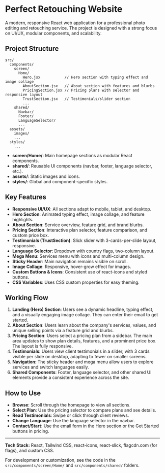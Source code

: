 # Perfect Retouching Website

A modern, responsive React web application for a professional photo editing and retouching service. The project is designed with a strong focus on UI/UX, modular components, and scalability.

## Project Structure

```
src/
  components/
    screen/
      Home/
        Hero.jsx           // Hero section with typing effect and image collage
        AboutSection.jsx   // About section with features and blurbs
        PricingSection.jsx // Pricing plans with selector and responsive layout
        TrustSection.jsx   // Testimonials/slider section
        ...
    shared/
      Navbar/
      Footer/
      LanguageSelector/
      ...
  assets/
    images/
    ...
  styles/
    ...
```

- **screen/Home/**: Main homepage sections as modular React components.
- **shared/**: Reusable UI components (navbar, footer, language selector, etc.).
- **assets/**: Static images and icons.
- **styles/**: Global and component-specific styles.

## Key Features

- **Responsive UI/UX**: All sections adapt to mobile, tablet, and desktop.
- **Hero Section**: Animated typing effect, image collage, and feature highlights.
- **About Section**: Service overview, feature grid, and brand blurbs.
- **Pricing Section**: Interactive plan selector, feature comparison, and custom price box.
- **Testimonials (TrustSection)**: Slick slider with 3-cards-per-slide layout, responsive.
- **Language Selector**: Dropdown with country flags, two-column layout.
- **Mega Menu**: Services menu with icons and multi-column design.
- **Sticky Header**: Main navigation remains visible on scroll.
- **Image Collage**: Responsive, hover-grow effect for images.
- **Custom Buttons & Icons**: Consistent use of react-icons and styled buttons.
- **CSS Variables**: Uses CSS custom properties for easy theming.

## Working Flow

1. **Landing (Hero) Section**: Users see a dynamic headline, typing effect, and a visually engaging image collage. They can enter their email to get started.
2. **About Section**: Users learn about the company's services, values, and unique selling points via a feature grid and blurbs.
3. **Pricing Section**: Users select a pricing plan from a sidebar. The main area updates to show plan details, features, and a prominent price box. The layout is fully responsive.
4. **Testimonials**: Users view client testimonials in a slider, with 3 cards visible per slide on desktop, adapting to fewer on smaller screens.
5. **Navigation**: The sticky header and mega menu allow users to explore services and switch languages easily.
6. **Shared Components**: Footer, language selector, and other shared UI elements provide a consistent experience across the site.

## How to Use

- **Browse**: Scroll through the homepage to view all sections.
- **Select Plan**: Use the pricing selector to compare plans and see details.
- **Read Testimonials**: Swipe or click through client reviews.
- **Change Language**: Use the language selector in the navbar.
- **Contact/Start**: Use the email form in the Hero section or the Get Started buttons in pricing.

---

**Tech Stack:** React, Tailwind CSS, react-icons, react-slick, flagcdn.com (for flags), and custom CSS.

For development or customization, see the code in the `src/components/screen/Home/` and `src/components/shared/` folders.
